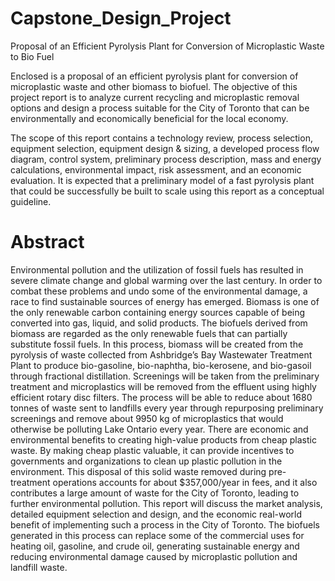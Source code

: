 # Capstone_Design_Project
Proposal of an Efficient Pyrolysis Plant for Conversion of Microplastic Waste to Bio Fuel

Enclosed is a proposal of an efficient pyrolysis plant for conversion of microplastic waste and other biomass to biofuel. The objective of this project report is to analyze current recycling and microplastic removal options and design a process suitable for the City of Toronto that can be environmentally and economically beneficial for the local economy.


The scope of this report contains a technology review, process selection, equipment selection, equipment design & sizing, a developed process flow diagram, control system, preliminary process description, mass and energy calculations, environmental impact, risk assessment, and an economic evaluation. It is expected that a preliminary model of a fast pyrolysis plant that could be successfully be built to scale using this report as a conceptual guideline.

# Abstract

Environmental pollution and the utilization of fossil fuels has resulted in severe climate change and global warming over the last century. In order to combat these problems and undo some of the environmental damage, a race to find sustainable sources of energy has emerged. Biomass is one of the only renewable carbon containing energy sources capable of being converted into gas, liquid, and solid products. The biofuels derived from biomass are regarded as the only renewable fuels that can partially substitute fossil fuels. In this process, biomass will be created from the pyrolysis of waste collected from Ashbridge’s Bay Wastewater Treatment Plant to produce bio-gasoline, bio-naphtha, bio-kerosene, and bio-gasoil through fractional distillation. Screenings will be taken from the preliminary treatment and microplastics will be removed from the effluent using highly efficient rotary disc filters. The process will be able to reduce about 1680 tonnes of waste sent to landfills every year through repurposing preliminary screenings and remove about 9950 kg of microplastics that would otherwise be polluting Lake Ontario every year. There are economic and environmental benefits to creating high-value products from cheap plastic waste. By making cheap plastic valuable, it can provide incentives to governments and organizations to clean up plastic pollution in the environment. This disposal of this solid waste removed during pre-treatment operations accounts for about $357,000/year in fees, and it also contributes a large amount of waste for the City of Toronto, leading to further environmental pollution. This report will discuss the market analysis, detailed equipment selection and design, and the economic real-world benefit of implementing such a process in the City of Toronto. The biofuels generated in this process can replace some of the commercial uses for heating oil, gasoline, and crude oil, generating sustainable energy and reducing environmental damage caused by microplastic pollution and landfill waste.
